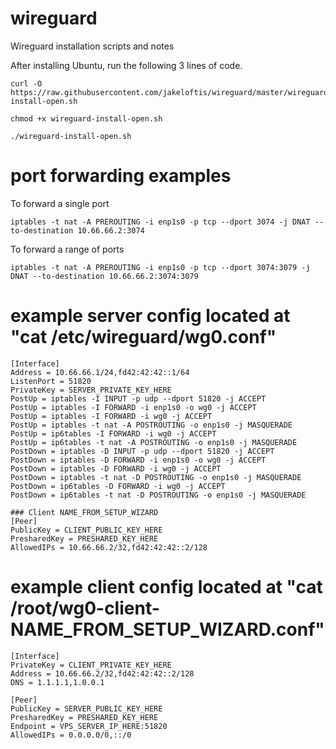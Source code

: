 # wireguard <br /> 
Wireguard installation scripts and notes <br /> 

After installing Ubuntu, run the following 3 lines of code.
```
curl -O https://raw.githubusercontent.com/jakeloftis/wireguard/master/wireguard-install-open.sh
```
```
chmod +x wireguard-install-open.sh
```
```
./wireguard-install-open.sh
```
# port forwarding examples <br />
To forward a single port
```
iptables -t nat -A PREROUTING -i enp1s0 -p tcp --dport 3074 -j DNAT --to-destination 10.66.66.2:3074
```
To forward a range of ports
```
iptables -t nat -A PREROUTING -i enp1s0 -p tcp --dport 3074:3079 -j DNAT --to-destination 10.66.66.2:3074:3079
```
# example server config located at "cat /etc/wireguard/wg0.conf"
```
[Interface]
Address = 10.66.66.1/24,fd42:42:42::1/64
ListenPort = 51820
PrivateKey = SERVER_PRIVATE_KEY_HERE
PostUp = iptables -I INPUT -p udp --dport 51820 -j ACCEPT
PostUp = iptables -I FORWARD -i enp1s0 -o wg0 -j ACCEPT
PostUp = iptables -I FORWARD -i wg0 -j ACCEPT
PostUp = iptables -t nat -A POSTROUTING -o enp1s0 -j MASQUERADE
PostUp = ip6tables -I FORWARD -i wg0 -j ACCEPT
PostUp = ip6tables -t nat -A POSTROUTING -o enp1s0 -j MASQUERADE
PostDown = iptables -D INPUT -p udp --dport 51820 -j ACCEPT
PostDown = iptables -D FORWARD -i enp1s0 -o wg0 -j ACCEPT
PostDown = iptables -D FORWARD -i wg0 -j ACCEPT
PostDown = iptables -t nat -D POSTROUTING -o enp1s0 -j MASQUERADE
PostDown = ip6tables -D FORWARD -i wg0 -j ACCEPT
PostDown = ip6tables -t nat -D POSTROUTING -o enp1s0 -j MASQUERADE

### Client NAME_FROM_SETUP_WIZARD
[Peer]
PublicKey = CLIENT_PUBLIC_KEY_HERE
PresharedKey = PRESHARED_KEY_HERE
AllowedIPs = 10.66.66.2/32,fd42:42:42::2/128
```
# example client config located at "cat /root/wg0-client-NAME_FROM_SETUP_WIZARD.conf"
```
[Interface]
PrivateKey = CLIENT_PRIVATE_KEY_HERE
Address = 10.66.66.2/32,fd42:42:42::2/128
DNS = 1.1.1.1,1.0.0.1

[Peer]
PublicKey = SERVER_PUBLIC_KEY_HERE
PresharedKey = PRESHARED_KEY_HERE
Endpoint = VPS_SERVER_IP_HERE:51820
AllowedIPs = 0.0.0.0/0,::/0
```
